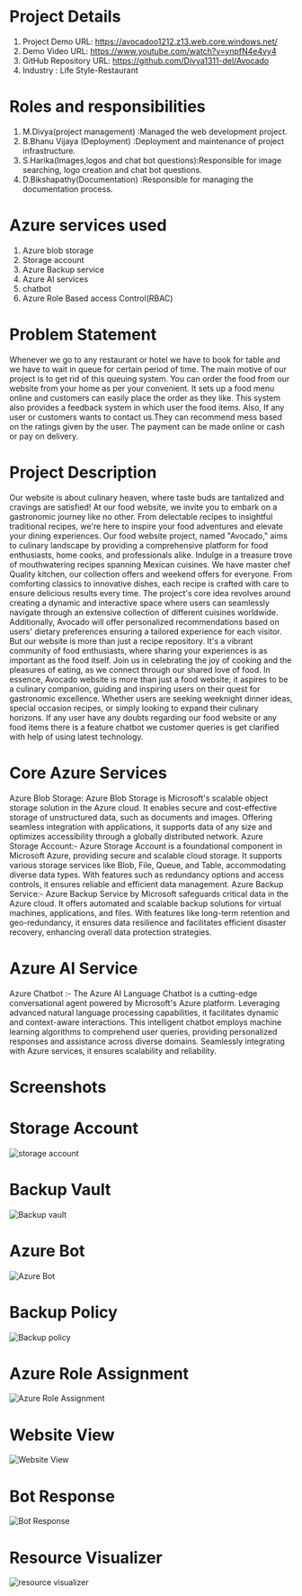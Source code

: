 # Project Details
1. Project Demo URL: https://avocadoo1212.z13.web.core.windows.net/
2. Demo Video URL: https://www.youtube.com/watch?v=ynpfN4e4vy4
3. GitHub Repository URL: https://github.com/Divya1311-del/Avocado
4. Industry : Life Style-Restaurant
# Roles and responsibilities
1. M.Divya(project management) :Managed the web development project.
2. B.Bhanu Vijaya (Deployment) :Deployment and maintenance of project infrastructure.
3. S.Harika(Images,logos and chat bot questions):Responsible for image searching, logo creation and chat bot questions.
4. D.Bikshapathy(Documentation) :Responsible for managing the documentation process.
# Azure services used
1. Azure blob storage<br>
2. Storage account<br>
3. Azure Backup service<br>
4. Azure AI services<br>
5. chatbot <br>
6. Azure Role Based access Control(RBAC)
# Problem Statement
Whenever we go to any restaurant or hotel we have to book for table and we have to wait in queue for certain period of time. The main motive of our project is to get rid of this queuing system. You can order the food  from our website from your home as per your convenient. It sets up a food menu online and customers can easily place the order as they like. This system also provides a feedback system in which user the food items. Also, If any user or customers wants to contact us.They can recommend mess based on the ratings given by the user. The payment can be made online or cash or pay on delivery. 
# Project Description
Our website is about culinary heaven, where taste buds are tantalized and cravings are satisfied! At our food website, we invite you to embark on a gastronomic journey like no other. From delectable recipes to insightful traditional recipes, we're here to inspire your food adventures and elevate your dining experiences.
Our food website project, named "Avocado," aims to culinary landscape by providing a comprehensive platform for food enthusiasts, home cooks, and professionals alike. Indulge in a treasure trove of mouthwatering recipes spanning Mexican cuisines. We have master chef Quality kitchen, our collection offers and weekend offers for everyone. From comforting classics to innovative dishes, each recipe is crafted with care to ensure delicious results every time.
The project's core idea revolves around creating a dynamic and interactive space where users can seamlessly navigate through an extensive collection of different cuisines worldwide. Additionally, Avocado will offer personalized recommendations based on users' dietary preferences ensuring a tailored experience for each visitor.
But our website is more than just a recipe repository. It's a vibrant community of food enthusiasts, where sharing your experiences is as important as the food itself. Join us in celebrating the joy of cooking and the pleasures of eating, as we connect through our shared love of food.
In essence, Avocado website is more than just a food website; it aspires to be a culinary companion, guiding and inspiring users on their quest for gastronomic excellence. Whether users are seeking weeknight dinner ideas, special occasion recipes, or simply looking to expand their culinary horizons.
If any user have any doubts regarding our food website or any food items there is a feature chatbot we customer queries is get clarified with help of using latest technology.
          
# Core Azure Services
Azure Blob Storage: Azure Blob Storage is Microsoft's scalable object storage solution in the Azure cloud. It enables secure and cost-effective storage of unstructured data, such as documents and images. Offering seamless integration with applications, it supports data of any size and optimizes accessibility through a globally distributed network. Azure Storage Account:- Azure Storage Account is a foundational component in Microsoft Azure, providing secure and scalable cloud storage. It supports various storage services like Blob, File, Queue, and Table, accommodating diverse data types. With features such as redundancy options and access controls, it ensures reliable and efficient data management. Azure Backup Service:- Azure Backup Service by Microsoft safeguards critical data in the Azure cloud. It offers automated and scalable backup solutions for virtual machines, applications, and files. With features like long-term retention and geo-redundancy, it ensures data resilience and facilitates efficient disaster recovery, enhancing overall data protection strategies. 
# Azure AI Service
Azure Chatbot :- The Azure AI Language Chatbot is a cutting-edge conversational agent powered by Microsoft's Azure platform. Leveraging advanced natural language processing capabilities, it facilitates dynamic and context-aware interactions. This intelligent chatbot employs machine learning algorithms to comprehend user queries, providing personalized responses and assistance across diverse domains. Seamlessly integrating with Azure services, it ensures scalability and reliability.
# Screenshots
# Storage Account


![storage account](https://github.com/Divya1311-del/Avocado/assets/161709334/497ee0ef-8c03-4972-8357-7ede90126bee)
# Backup Vault

![Backup vault](https://github.com/Divya1311-del/Avocado/assets/161709334/d673eef1-f7ad-4335-a642-f875345dbdaa)
# Azure Bot


![Azure Bot](https://github.com/Divya1311-del/Avocado/assets/161709334/8565c705-710d-462a-905c-f83d9ba1e3b5)
# Backup Policy
![Backup policy](https://github.com/Divya1311-del/Avocado/assets/161709334/62181029-6b0a-47cb-bbf8-853e1a5abff1)
# Azure Role Assignment

![Azure Role Assignment](https://github.com/Divya1311-del/Avocado/assets/161709334/f9bcbd82-93dd-4ff7-899a-5dd39d749588)
# Website View

![Website View](https://github.com/Divya1311-del/Avocado/assets/161709334/80b18c06-ebf0-445b-940d-fbbe764a12c3)
# Bot Response
![Bot Response](https://github.com/Divya1311-del/Avocado/assets/161709334/5c2e679d-2c9a-46ff-a58c-2a861e293316)
# Resource Visualizer
![resource visualizer](https://github.com/Divya1311-del/Avocado/assets/161709334/76ab847e-0f95-4985-a0ec-6d7ca17abf25)



